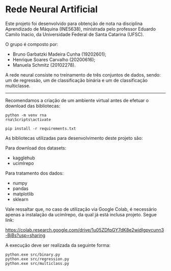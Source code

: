 # Rede Neural Artificial

Este projeto foi desenvolvido para obtenção de nota na disciplina Aprendizado de Máquina (INE5638), ministrada pelo professor Eduardo Camilo Inacio, da Universidade Federal de Santa Catarina (UFSC).

O grupo é composto por:
* Bruno Garbatzki Madeira Cunha (19202601);
* Henrique Soares Carvalho (20200616);
* Manuela Schmitz (20102278).

A rede neural consiste no treinamento de três conjuntos de dados, sendo: um de regressão, um de classificação binária e um de classificação multiclasse.

---

Recomendamos a criação de um ambiente virtual antes de efetuar o download das bibliotecas:

```
python -m venv rna
rna\Scripts\activate

pip install -r requirements.txt
```


As bibliotecas utilizadas para desenvolvimento deste projeto são:

Para download dos datasets:

* kagglehub
* ucimlrepo

Para tratamento dos dados:

* numpy
* pandas
* matplotlib
* sklearn


Vale ressaltar que, no caso de utilização via Google Colab, é necessário apenas a instalação da ucimlrepo, da qual já está inclusa projeto. Segue link:

https://colab.research.google.com/drive/1u05ZDfpGY7dK8e2widIgpvcunn3-BjBs?usp=sharing


A execução deve ser realizada da seguinte forma:
```
python.exe src/binary.py
python.exe src/regression.py
python.exe src/multiclass.py
```